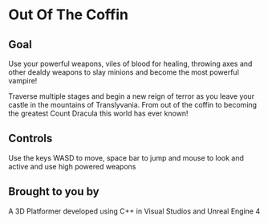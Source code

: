# Out Of The Coffin

## Goal

Use your powerful weapons, viles of blood for healing, throwing axes and other dealdy weapons to slay minions and become the most powerful vampire!

Traverse multiple stages and begin a new reign of terror as you leave your castle in the mountains of Translyvania. From out of the coffin to becoming the greatest Count Dracula this world has ever known!

## Controls

Use the keys WASD to move, space bar to jump and mouse to look and active and use high powered weapons 

## Brought to you by

A 3D Platformer developed using C++ in Visual Studios and Unreal Engine 4
